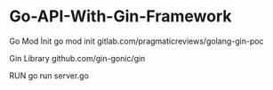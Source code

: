 # Go-API-With-Gin-Framework

Go Mod İnit
go mod init gitlab.com/pragmaticreviews/golang-gin-poc

Gin Library 
github.com/gin-gonic/gin

RUN
go run server.go



